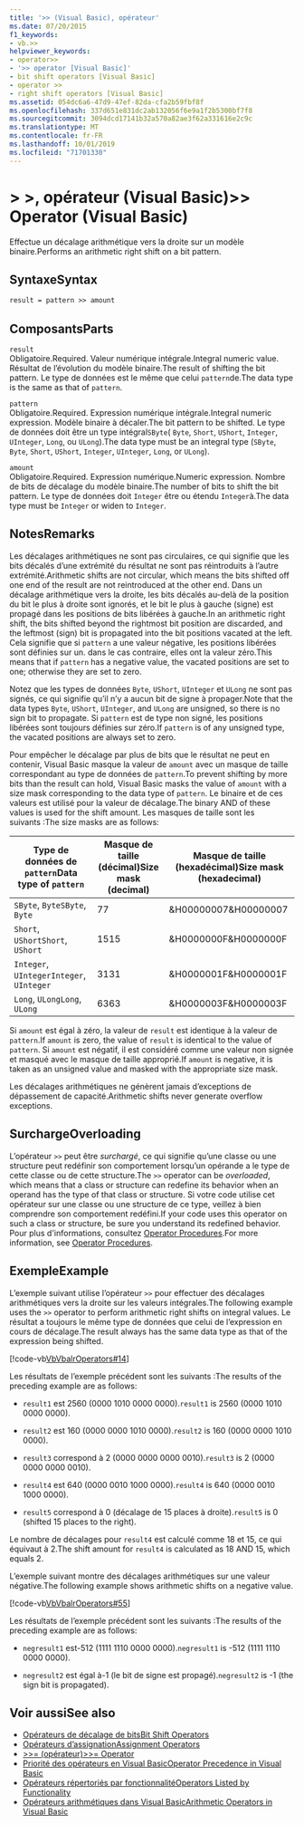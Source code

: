 ```yaml
---
title: '>> (Visual Basic), opérateur'
ms.date: 07/20/2015
f1_keywords:
- vb.>>
helpviewer_keywords:
- operator>>
- '>> operator [Visual Basic]'
- bit shift operators [Visual Basic]
- operator >>
- right shift operators [Visual Basic]
ms.assetid: 054dc6a6-47d9-47ef-82da-cfa2b59fbf8f
ms.openlocfilehash: 337d651e831dc2ab132056f6e9a1f2b5300bf7f8
ms.sourcegitcommit: 3094dcd17141b32a570a82ae3f62a331616e2c9c
ms.translationtype: MT
ms.contentlocale: fr-FR
ms.lasthandoff: 10/01/2019
ms.locfileid: "71701330"
---
```

# <a name="-operator-visual-basic"></a><span data-ttu-id="45cbd-102">> >, opérateur (Visual Basic)</span><span class="sxs-lookup"><span data-stu-id="45cbd-102">>> Operator (Visual Basic)</span></span>
<span data-ttu-id="45cbd-103">Effectue un décalage arithmétique vers la droite sur un modèle binaire.</span><span class="sxs-lookup"><span data-stu-id="45cbd-103">Performs an arithmetic right shift on a bit pattern.</span></span>  
  
## <a name="syntax"></a><span data-ttu-id="45cbd-104">Syntaxe</span><span class="sxs-lookup"><span data-stu-id="45cbd-104">Syntax</span></span>  
  
```vb  
result = pattern >> amount  
```  
  
## <a name="parts"></a><span data-ttu-id="45cbd-105">Composants</span><span class="sxs-lookup"><span data-stu-id="45cbd-105">Parts</span></span>  
 `result`  
 <span data-ttu-id="45cbd-106">Obligatoire.</span><span class="sxs-lookup"><span data-stu-id="45cbd-106">Required.</span></span> <span data-ttu-id="45cbd-107">Valeur numérique intégrale.</span><span class="sxs-lookup"><span data-stu-id="45cbd-107">Integral numeric value.</span></span> <span data-ttu-id="45cbd-108">Résultat de l’évolution du modèle binaire.</span><span class="sxs-lookup"><span data-stu-id="45cbd-108">The result of shifting the bit pattern.</span></span> <span data-ttu-id="45cbd-109">Le type de données est le même que celui `pattern`de.</span><span class="sxs-lookup"><span data-stu-id="45cbd-109">The data type is the same as that of `pattern`.</span></span>  
  
 `pattern`  
 <span data-ttu-id="45cbd-110">Obligatoire.</span><span class="sxs-lookup"><span data-stu-id="45cbd-110">Required.</span></span> <span data-ttu-id="45cbd-111">Expression numérique intégrale.</span><span class="sxs-lookup"><span data-stu-id="45cbd-111">Integral numeric expression.</span></span> <span data-ttu-id="45cbd-112">Modèle binaire à décaler.</span><span class="sxs-lookup"><span data-stu-id="45cbd-112">The bit pattern to be shifted.</span></span> <span data-ttu-id="45cbd-113">Le type de données doit être un type intégral`SByte`( `Byte`, `Short`, `UShort`, `Integer`, `UInteger`, `Long`, ou `ULong`).</span><span class="sxs-lookup"><span data-stu-id="45cbd-113">The data type must be an integral type (`SByte`, `Byte`, `Short`, `UShort`, `Integer`, `UInteger`, `Long`, or `ULong`).</span></span>  
  
 `amount`  
 <span data-ttu-id="45cbd-114">Obligatoire.</span><span class="sxs-lookup"><span data-stu-id="45cbd-114">Required.</span></span> <span data-ttu-id="45cbd-115">Expression numérique.</span><span class="sxs-lookup"><span data-stu-id="45cbd-115">Numeric expression.</span></span> <span data-ttu-id="45cbd-116">Nombre de bits de décalage du modèle binaire.</span><span class="sxs-lookup"><span data-stu-id="45cbd-116">The number of bits to shift the bit pattern.</span></span> <span data-ttu-id="45cbd-117">Le type de données doit `Integer` être ou étendu `Integer`à.</span><span class="sxs-lookup"><span data-stu-id="45cbd-117">The data type must be `Integer` or widen to `Integer`.</span></span>  
  
## <a name="remarks"></a><span data-ttu-id="45cbd-118">Notes</span><span class="sxs-lookup"><span data-stu-id="45cbd-118">Remarks</span></span>  
 <span data-ttu-id="45cbd-119">Les décalages arithmétiques ne sont pas circulaires, ce qui signifie que les bits décalés d’une extrémité du résultat ne sont pas réintroduits à l’autre extrémité.</span><span class="sxs-lookup"><span data-stu-id="45cbd-119">Arithmetic shifts are not circular, which means the bits shifted off one end of the result are not reintroduced at the other end.</span></span> <span data-ttu-id="45cbd-120">Dans un décalage arithmétique vers la droite, les bits décalés au-delà de la position du bit le plus à droite sont ignorés, et le bit le plus à gauche (signe) est propagé dans les positions de bits libérées à gauche.</span><span class="sxs-lookup"><span data-stu-id="45cbd-120">In an arithmetic right shift, the bits shifted beyond the rightmost bit position are discarded, and the leftmost (sign) bit is propagated into the bit positions vacated at the left.</span></span> <span data-ttu-id="45cbd-121">Cela signifie que si `pattern` a une valeur négative, les positions libérées sont définies sur un. dans le cas contraire, elles ont la valeur zéro.</span><span class="sxs-lookup"><span data-stu-id="45cbd-121">This means that if `pattern` has a negative value, the vacated positions are set to one; otherwise they are set to zero.</span></span>  
  
 <span data-ttu-id="45cbd-122">Notez que les types de données `Byte`, `UShort`, `UInteger` et `ULong` ne sont pas signés, ce qui signifie qu’il n’y a aucun bit de signe à propager.</span><span class="sxs-lookup"><span data-stu-id="45cbd-122">Note that the data types `Byte`, `UShort`, `UInteger`, and `ULong` are unsigned, so there is no sign bit to propagate.</span></span> <span data-ttu-id="45cbd-123">Si `pattern` est de type non signé, les positions libérées sont toujours définies sur zéro.</span><span class="sxs-lookup"><span data-stu-id="45cbd-123">If `pattern` is of any unsigned type, the vacated positions are always set to zero.</span></span>  
  
 <span data-ttu-id="45cbd-124">Pour empêcher le décalage par plus de bits que le résultat ne peut en contenir, Visual Basic masque la valeur de `amount` avec un masque de taille correspondant au type de données de `pattern`.</span><span class="sxs-lookup"><span data-stu-id="45cbd-124">To prevent shifting by more bits than the result can hold, Visual Basic masks the value of `amount` with a size mask corresponding to the data type of `pattern`.</span></span> <span data-ttu-id="45cbd-125">Le binaire et de ces valeurs est utilisé pour la valeur de décalage.</span><span class="sxs-lookup"><span data-stu-id="45cbd-125">The binary AND of these values is used for the shift amount.</span></span> <span data-ttu-id="45cbd-126">Les masques de taille sont les suivants :</span><span class="sxs-lookup"><span data-stu-id="45cbd-126">The size masks are as follows:</span></span>  
  
|<span data-ttu-id="45cbd-127">Type de données de `pattern`</span><span class="sxs-lookup"><span data-stu-id="45cbd-127">Data type of `pattern`</span></span>|<span data-ttu-id="45cbd-128">Masque de taille (décimal)</span><span class="sxs-lookup"><span data-stu-id="45cbd-128">Size mask (decimal)</span></span>|<span data-ttu-id="45cbd-129">Masque de taille (hexadécimal)</span><span class="sxs-lookup"><span data-stu-id="45cbd-129">Size mask (hexadecimal)</span></span>|  
|----------------------------|---------------------------|-------------------------------|  
|<span data-ttu-id="45cbd-130">`SByte`, `Byte`</span><span class="sxs-lookup"><span data-stu-id="45cbd-130">`SByte`, `Byte`</span></span>|<span data-ttu-id="45cbd-131">7</span><span class="sxs-lookup"><span data-stu-id="45cbd-131">7</span></span>|<span data-ttu-id="45cbd-132">&H00000007</span><span class="sxs-lookup"><span data-stu-id="45cbd-132">&H00000007</span></span>|  
|<span data-ttu-id="45cbd-133">`Short`, `UShort`</span><span class="sxs-lookup"><span data-stu-id="45cbd-133">`Short`, `UShort`</span></span>|<span data-ttu-id="45cbd-134">15</span><span class="sxs-lookup"><span data-stu-id="45cbd-134">15</span></span>|<span data-ttu-id="45cbd-135">&H0000000F</span><span class="sxs-lookup"><span data-stu-id="45cbd-135">&H0000000F</span></span>|  
|<span data-ttu-id="45cbd-136">`Integer`, `UInteger`</span><span class="sxs-lookup"><span data-stu-id="45cbd-136">`Integer`, `UInteger`</span></span>|<span data-ttu-id="45cbd-137">31</span><span class="sxs-lookup"><span data-stu-id="45cbd-137">31</span></span>|<span data-ttu-id="45cbd-138">&H0000001F</span><span class="sxs-lookup"><span data-stu-id="45cbd-138">&H0000001F</span></span>|  
|<span data-ttu-id="45cbd-139">`Long`, `ULong`</span><span class="sxs-lookup"><span data-stu-id="45cbd-139">`Long`, `ULong`</span></span>|<span data-ttu-id="45cbd-140">63</span><span class="sxs-lookup"><span data-stu-id="45cbd-140">63</span></span>|<span data-ttu-id="45cbd-141">&H0000003F</span><span class="sxs-lookup"><span data-stu-id="45cbd-141">&H0000003F</span></span>|  
  
 <span data-ttu-id="45cbd-142">Si `amount` est égal à zéro, la valeur de `result` est identique à la valeur de `pattern`.</span><span class="sxs-lookup"><span data-stu-id="45cbd-142">If `amount` is zero, the value of `result` is identical to the value of `pattern`.</span></span> <span data-ttu-id="45cbd-143">Si `amount` est négatif, il est considéré comme une valeur non signée et masqué avec le masque de taille approprié.</span><span class="sxs-lookup"><span data-stu-id="45cbd-143">If `amount` is negative, it is taken as an unsigned value and masked with the appropriate size mask.</span></span>  
  
 <span data-ttu-id="45cbd-144">Les décalages arithmétiques ne génèrent jamais d’exceptions de dépassement de capacité.</span><span class="sxs-lookup"><span data-stu-id="45cbd-144">Arithmetic shifts never generate overflow exceptions.</span></span>  
  
## <a name="overloading"></a><span data-ttu-id="45cbd-145">Surcharge</span><span class="sxs-lookup"><span data-stu-id="45cbd-145">Overloading</span></span>  
 <span data-ttu-id="45cbd-146">L’opérateur `>>` peut être *surchargé*, ce qui signifie qu’une classe ou une structure peut redéfinir son comportement lorsqu’un opérande a le type de cette classe ou de cette structure.</span><span class="sxs-lookup"><span data-stu-id="45cbd-146">The `>>` operator can be *overloaded*, which means that a class or structure can redefine its behavior when an operand has the type of that class or structure.</span></span> <span data-ttu-id="45cbd-147">Si votre code utilise cet opérateur sur une classe ou une structure de ce type, veillez à bien comprendre son comportement redéfini.</span><span class="sxs-lookup"><span data-stu-id="45cbd-147">If your code uses this operator on such a class or structure, be sure you understand its redefined behavior.</span></span> <span data-ttu-id="45cbd-148">Pour plus d'informations, consultez [Operator Procedures](../../../visual-basic/programming-guide/language-features/procedures/operator-procedures.md).</span><span class="sxs-lookup"><span data-stu-id="45cbd-148">For more information, see [Operator Procedures](../../../visual-basic/programming-guide/language-features/procedures/operator-procedures.md).</span></span>  
  
## <a name="example"></a><span data-ttu-id="45cbd-149">Exemple</span><span class="sxs-lookup"><span data-stu-id="45cbd-149">Example</span></span>  
 <span data-ttu-id="45cbd-150">L’exemple suivant utilise l’opérateur `>>` pour effectuer des décalages arithmétiques vers la droite sur les valeurs intégrales.</span><span class="sxs-lookup"><span data-stu-id="45cbd-150">The following example uses the `>>` operator to perform arithmetic right shifts on integral values.</span></span> <span data-ttu-id="45cbd-151">Le résultat a toujours le même type de données que celui de l’expression en cours de décalage.</span><span class="sxs-lookup"><span data-stu-id="45cbd-151">The result always has the same data type as that of the expression being shifted.</span></span>  
  
 [!code-vb[VbVbalrOperators#14](~/samples/snippets/visualbasic/VS_Snippets_VBCSharp/VbVbalrOperators/VB/Class1.vb#14)]  
  
 <span data-ttu-id="45cbd-152">Les résultats de l’exemple précédent sont les suivants :</span><span class="sxs-lookup"><span data-stu-id="45cbd-152">The results of the preceding example are as follows:</span></span>  
  
- <span data-ttu-id="45cbd-153">`result1` est 2560 (0000 1010 0000 0000).</span><span class="sxs-lookup"><span data-stu-id="45cbd-153">`result1` is 2560 (0000 1010 0000 0000).</span></span>  
  
- <span data-ttu-id="45cbd-154">`result2` est 160 (0000 0000 1010 0000).</span><span class="sxs-lookup"><span data-stu-id="45cbd-154">`result2` is 160 (0000 0000 1010 0000).</span></span>  
  
- <span data-ttu-id="45cbd-155">`result3` correspond à 2 (0000 0000 0000 0010).</span><span class="sxs-lookup"><span data-stu-id="45cbd-155">`result3` is 2 (0000 0000 0000 0010).</span></span>  
  
- <span data-ttu-id="45cbd-156">`result4` est 640 (0000 0010 1000 0000).</span><span class="sxs-lookup"><span data-stu-id="45cbd-156">`result4` is 640 (0000 0010 1000 0000).</span></span>  
  
- <span data-ttu-id="45cbd-157">`result5` correspond à 0 (décalage de 15 places à droite).</span><span class="sxs-lookup"><span data-stu-id="45cbd-157">`result5` is 0 (shifted 15 places to the right).</span></span>  
  
 <span data-ttu-id="45cbd-158">Le nombre de décalages pour `result4` est calculé comme 18 et 15, ce qui équivaut à 2.</span><span class="sxs-lookup"><span data-stu-id="45cbd-158">The shift amount for `result4` is calculated as 18 AND 15, which equals 2.</span></span>  
  
 <span data-ttu-id="45cbd-159">L’exemple suivant montre des décalages arithmétiques sur une valeur négative.</span><span class="sxs-lookup"><span data-stu-id="45cbd-159">The following example shows arithmetic shifts on a negative value.</span></span>  
  
 [!code-vb[VbVbalrOperators#55](~/samples/snippets/visualbasic/VS_Snippets_VBCSharp/VbVbalrOperators/VB/Class1.vb#55)]  
  
 <span data-ttu-id="45cbd-160">Les résultats de l’exemple précédent sont les suivants :</span><span class="sxs-lookup"><span data-stu-id="45cbd-160">The results of the preceding example are as follows:</span></span>  
  
- <span data-ttu-id="45cbd-161">`negresult1` est-512 (1111 1110 0000 0000).</span><span class="sxs-lookup"><span data-stu-id="45cbd-161">`negresult1` is -512 (1111 1110 0000 0000).</span></span>  
  
- <span data-ttu-id="45cbd-162">`negresult2` est égal à-1 (le bit de signe est propagé).</span><span class="sxs-lookup"><span data-stu-id="45cbd-162">`negresult2` is -1 (the sign bit is propagated).</span></span>  
  
## <a name="see-also"></a><span data-ttu-id="45cbd-163">Voir aussi</span><span class="sxs-lookup"><span data-stu-id="45cbd-163">See also</span></span>

- [<span data-ttu-id="45cbd-164">Opérateurs de décalage de bits</span><span class="sxs-lookup"><span data-stu-id="45cbd-164">Bit Shift Operators</span></span>](../../../visual-basic/language-reference/operators/bit-shift-operators.md)
- [<span data-ttu-id="45cbd-165">Opérateurs d’assignation</span><span class="sxs-lookup"><span data-stu-id="45cbd-165">Assignment Operators</span></span>](../../../visual-basic/language-reference/operators/assignment-operators.md)
- [<span data-ttu-id="45cbd-166">>>= (opérateur)</span><span class="sxs-lookup"><span data-stu-id="45cbd-166">>>= Operator</span></span>](../../../visual-basic/language-reference/operators/right-shift-assignment-operator.md)
- [<span data-ttu-id="45cbd-167">Priorité des opérateurs en Visual Basic</span><span class="sxs-lookup"><span data-stu-id="45cbd-167">Operator Precedence in Visual Basic</span></span>](../../../visual-basic/language-reference/operators/operator-precedence.md)
- [<span data-ttu-id="45cbd-168">Opérateurs répertoriés par fonctionnalité</span><span class="sxs-lookup"><span data-stu-id="45cbd-168">Operators Listed by Functionality</span></span>](../../../visual-basic/language-reference/operators/operators-listed-by-functionality.md)
- [<span data-ttu-id="45cbd-169">Opérateurs arithmétiques dans Visual Basic</span><span class="sxs-lookup"><span data-stu-id="45cbd-169">Arithmetic Operators in Visual Basic</span></span>](../../../visual-basic/programming-guide/language-features/operators-and-expressions/arithmetic-operators.md)
